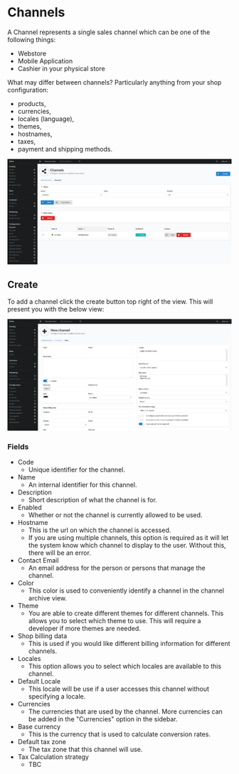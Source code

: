 # Channels

A Channel represents a single sales channel which can be one of the following things:

- Webstore
- Mobile Application
- Cashier in your physical store

What may differ between channels? Particularly anything from your shop configuration:

- products,
- currencies,
- locales (language),
- themes,
- hostnames,
- taxes,
- payment and shipping methods.

![alt text](../assets/images/Configuration/Channels/01_sylius_admin_channel_index.png "Example Channels view.")

## Create

To add a channel click the create button top right of the view. This will present you with the below view:

![alt text](../assets/images/Configuration/Channels/02_sylius_admin_channel_create.png "Example Channels view.")

### Fields

- Code
    - Unique identifier for the channel.
- Name
    - An internal identifier for this channel.
- Description
    - Short description of what the channel is for.
- Enabled
    - Whether or not the channel is currently allowed to be used.
- Hostname
    - This is the url on which the channel is accessed.
    - If you are using multiple channels, this option is required as it will let the system know which channel to display to the user. Without this, there will be an error.
- Contact Email
    - An email address for the person or persons that manage the channel.
- Color
    - This color is used to conveniently identify a channel in the channel archive view.
- Theme
    - You are able to create different themes for different channels. This allows you to select which theme to use. This will require a developer if more themes are needed.
- Shop billing data
    - This is used if you would like different billing information for different channels.
- Locales
    - This option allows you to select which locales are available to this channel.
- Default Locale
    - This locale will be use if a user accesses this channel without specifying a locale.
- Currencies
    - The currencies that are used by the channel. More currencies can be added in the "Currencies" option in the sidebar.
- Base currency
    - This is the currency that is used to calculate conversion rates.
- Default tax zone
    - The tax zone that this channel will use.
- Tax Calculation strategy
    - TBC
    